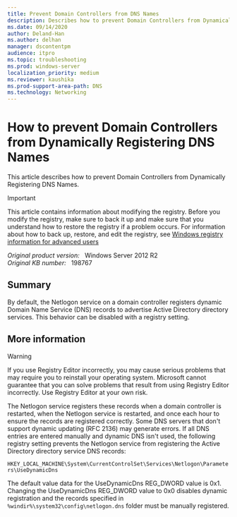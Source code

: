```yaml
---
title: Prevent Domain Controllers from DNS Names
description: Describes how to prevent Domain Controllers from Dynamically Registering DNS Names.
ms.date: 09/14/2020
author: Deland-Han 
ms.author: delhan
manager: dscontentpm
audience: itpro
ms.topic: troubleshooting
ms.prod: windows-server
localization_priority: medium
ms.reviewer: kaushika
ms.prod-support-area-path: DNS
ms.technology: Networking
---
```

# How to prevent Domain Controllers from Dynamically Registering DNS Names

This article describes how to prevent Domain Controllers from Dynamically Registering DNS Names.

> [!IMPORTANT]
> This article contains information about modifying the registry. Before you modify the registry, make sure to back it up and make sure that you understand how to restore the registry if a problem occurs. For information about how to back up, restore, and edit the registry, see [Windows registry information for advanced users](https://support.microsoft.com/help/256986)

_Original product version:_ &nbsp; Windows Server 2012 R2  
_Original KB number:_ &nbsp; 198767

## Summary

By default, the Netlogon service on a domain controller registers dynamic Domain Name Service (DNS) records to advertise Active Directory directory services. This behavior can be disabled with a registry setting.

## More information

> [!WARNING]
> If you use Registry Editor incorrectly, you may cause serious problems that may require you to reinstall your operating system. Microsoft cannot guarantee that you can solve problems that result from using Registry Editor incorrectly. Use Registry Editor at your own risk.  

The Netlogon service registers these records when a domain controller is restarted, when the Netlogon service is restarted, and once each hour to ensure the records are registered correctly. Some DNS servers that don't support dynamic updating (RFC 2136) may generate errors. If all DNS entries are entered manually and dynamic DNS isn't used, the following registry setting prevents the Netlogon service from registering the Active Directory directory service DNS records:

`HKEY_LOCAL_MACHINE\System\CurrentControlSet\Services\Netlogon\Parameters\UseDynamicDns`

The default value data for the UseDynamicDns REG_DWORD value is 0x1. Changing the UseDynamicDns REG_DWORD value to 0x0 disables dynamic registration and the records specified in `%windir%\system32\config\netlogon.dns` folder must be manually registered.
